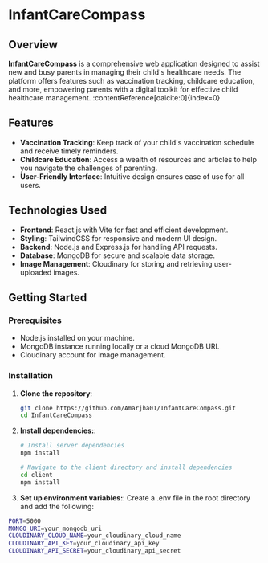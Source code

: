 # InfantCareCompass

## Overview

**InfantCareCompass** is a comprehensive web application designed to assist new and busy parents in managing their child's healthcare needs. The platform offers features such as vaccination tracking, childcare education, and more, empowering parents with a digital toolkit for effective child healthcare management. :contentReference[oaicite:0]{index=0}

## Features

- **Vaccination Tracking**: Keep track of your child's vaccination schedule and receive timely reminders.
- **Childcare Education**: Access a wealth of resources and articles to help you navigate the challenges of parenting.
- **User-Friendly Interface**: Intuitive design ensures ease of use for all users.

## Technologies Used

- **Frontend**: React.js with Vite for fast and efficient development.
- **Styling**: TailwindCSS for responsive and modern UI design.
- **Backend**: Node.js and Express.js for handling API requests.
- **Database**: MongoDB for secure and scalable data storage.
- **Image Management**: Cloudinary for storing and retrieving user-uploaded images.

## Getting Started

### Prerequisites

- Node.js installed on your machine.
- MongoDB instance running locally or a cloud MongoDB URI.
- Cloudinary account for image management.

### Installation

1. **Clone the repository**:

   ```bash
   git clone https://github.com/Amarjha01/InfantCareCompass.git
   cd InfantCareCompass

2. **Install dependencies:**:

    ```bash
    # Install server dependencies
    npm install

    # Navigate to the client directory and install dependencies
    cd client
    npm install

3. **Set up environment variables:**:
Create a .env file in the root directory and add the following:

```bash
PORT=5000
MONGO_URI=your_mongodb_uri
CLOUDINARY_CLOUD_NAME=your_cloudinary_cloud_name
CLOUDINARY_API_KEY=your_cloudinary_api_key
CLOUDINARY_API_SECRET=your_cloudinary_api_secret



